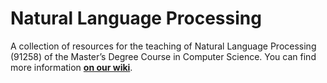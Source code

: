 # Natural Language Processing

A collection of resources for the teaching of Natural Language Processing (91258) 
of the Master’s Degree Course in Computer Science. You can find more information [**on our
wiki**](https://cartabinaria.students.cs.unibo.it/en/wiki/raccolte-di-risorse).
